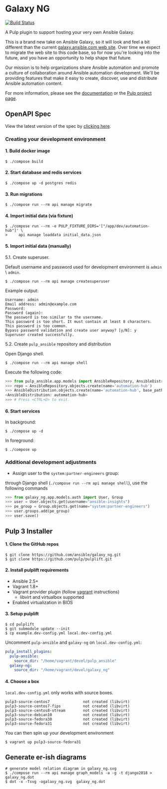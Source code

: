 # Galaxy NG

[![Build Status](https://travis-ci.com/ansible/galaxy_ng.svg?branch=master)](https://travis-ci.com/ansible/galaxy_ng)

A Pulp plugin to support hosting your very own Ansible Galaxy.

This is a brand new take on Ansible Galaxy, so it will look and feel a bit different than the current [galaxy.ansible.com web site](https://galaxy.ansible.com). Over time we expect to migrate the web site to this code base, so for now you're looking into the future, and you have an opportunity to help shape that future.

Our mission is to help organizations share Ansible automation and promote a culture of collaboration around Ansible automation development. We'll be providing features that make it easy to create, discover, use and distribute Ansible automation content.

For more information, please see the [documentation](docs/index.rst) or the [Pulp project page](https://pulpproject.org/).

## OpenAPI Spec

View the latest version of the spec by [clicking here](https://petstore.swagger.io/?url=https://raw.githubusercontent.com/ansible/galaxy_ng/master/openapi/openapi.yaml).

### Creating your development environment

#### 1. Build docker image

```console
$ ./compose build
```

#### 2. Start database and redis services

```console
$ ./compose up -d postgres redis
```

#### 3. Run migrations

```console
$ ./compose run --rm api manage migrate
```

#### 4. Import initial data (via fixture)

```console
$ ./compose run --rm -e PULP_FIXTURE_DIRS='["/app/dev/automation-hub"]' \
>     api manage loaddata initial_data.json
```

#### 5. Import initial data (manually)

5.1. Create superuser.

Default username and password used for development environment is `admin` \ `admin`.

```console
$ ./compose run --rm api manage createsuperuser
```

Example output:

```text
Username: admin
Email address: admin@example.com
Password:
Password (again):
The password is too similar to the username.
This password is too short. It must contain at least 8 characters.
This password is too common.
Bypass password validation and create user anyway? [y/N]: y
Superuser created successfully.
```

5.2. Create `pulp_ansible` repository and distribution

Open Django shell.

```console
$ ./compose run --rm api manage shell
````

Execute the following code:

```python console
>>> from pulp_ansible.app.models import AnsibleRepository, AnsibleDistribution
>>> repo = AnsibleRepository.objects.create(name='automation-hub')
>>> AnsibleDistribution.objects.create(name='automation-hub', base_path='automation-hub', repository=repo)
<AnsibleDistribution: automation-hub>
>>> # Press <CTRL+D> to exit.
```

#### 6. Start services

In background:

```console
$ ./compose up -d
```

In foreground:

```console
$ ./compose up
```

### Additional development adjustments

- Assign user to the `system:partner-engineers` group:

through Django shell (`./compose run --rm api manage shell`), use the following commands

```python console
>>> from galaxy_ng.app.models.auth import User, Group
>>> user = User.objects.get(username="ansible-insights")
>>> pe_group = Group.objects.get(name="system:partner-engineers")
>>> user.groups.add(pe_group)
>>> user.save()
```

## Pulp 3 Installer

#### 1. Clone the GitHub repos

```console
$ git clone https://github.com/ansible/galaxy_ng.git
$ git clone https://github.com/pulp/pulplift.git
```

#### 2. Install pulplift requirements

- Ansible 2.5+
- Vagrant 1.8+
- Vagrant provider plugin (follow [vagrant](
  https://www.vagrantup.com/docs/providers/installation.html) instructions)
  - libvirt and virtualbox supported
- Enabled virtualization in BIOS

#### 3. Setup pulplift

```console
$ cd pulplift
$ git submodule update --init
$ cp example.dev-config.yml local.dev-config.yml
```

Uncomment `pulp-ansible` and `galaxy-ng` on `local.dev-config.yml`:
```yaml
pulp_install_plugins:
  pulp-ansible:
    source_dir: "/home/vagrant/devel/pulp_ansible"
  galaxy-ng:
    source_dir: "/home/vagrant/devel/galaxy_ng"
```

#### 4. Choose a box

`local.dev-config.yml` only works with source boxes.

```
pulp3-source-centos7               not created (libvirt)
pulp3-source-centos7-fips          not created (libvirt)
pulp3-source-centos8-stream        not created (libvirt)
pulp3-source-debian10              not created (libvirt)
pulp3-source-fedora30              not created (libvirt)
pulp3-source-fedora31              not created (libvirt)
```

You can then spin up your development environment
```console
$ vagrant up pulp3-source-fedora31
```

## Generate er-ish diagrams

```
# generate model relation diagram in galaxy_ng.svg
$ ./compose run --rm api manage graph_models -a -g -t django2018 > galaxy_ng.dot
$ dot -x -Tsvg -ogalaxy_ng.svg  galaxy_ng.dot
